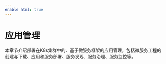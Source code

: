 ```yaml
---
enable html: true
---
```

# 应用管理

本章节介绍部署在K8s集群中的、基于微服务框架的应用管理，包括微服务工程的创建与下载、应用和服务部署、服务发现、服务治理、服务监控等。




